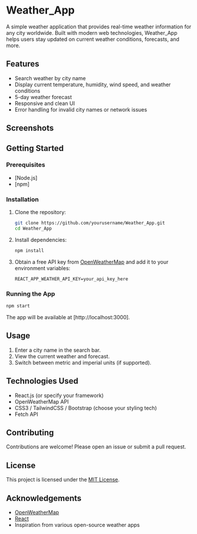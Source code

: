 # Weather_App

A simple  weather application that provides real-time weather information for any city worldwide. Built with modern web technologies, Weather_App helps users stay updated on current weather conditions, forecasts, and more.

## Features

- Search weather by city name
- Display current temperature, humidity, wind speed, and weather conditions
- 5-day weather forecast
- Responsive and clean UI
- Error handling for invalid city names or network issues

## Screenshots

<!-- Add screenshots here if available -->
<!-- ![Screenshot](screenshots/main.png) -->

## Getting Started

### Prerequisites

- [Node.js]
- [npm]

### Installation

1. Clone the repository:
    ```bash
    git clone https://github.com/yourusername/Weather_App.git
    cd Weather_App
    ```

2. Install dependencies:
    ```bash
    npm install
    ```

3. Obtain a free API key from [OpenWeatherMap](https://openweathermap.org/api) and add it to your environment variables:
    ```
    REACT_APP_WEATHER_API_KEY=your_api_key_here
    ```

### Running the App

```bash
npm start
```

The app will be available at [http://localhost:3000].

## Usage

1. Enter a city name in the search bar.
2. View the current weather and forecast.
3. Switch between metric and imperial units (if supported).

## Technologies Used

- React.js (or specify your framework)
- OpenWeatherMap API
- CSS3 / TailwindCSS / Bootstrap (choose your styling tech)
- Fetch API

## Contributing

Contributions are welcome! Please open an issue or submit a pull request.

## License

This project is licensed under the [MIT License](LICENSE).

## Acknowledgements

- [OpenWeatherMap](https://openweathermap.org/)
- [React](https://reactjs.org/)
- Inspiration from various open-source weather apps

